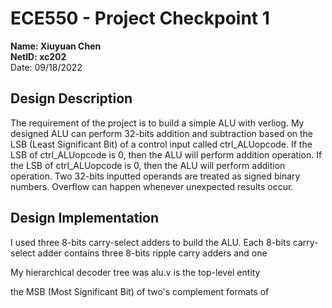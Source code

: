 # ECE550 - Project Checkpoint 1
**Name: Xiuyuan Chen**  
**NetID: xc202**   
Date: 09/18/2022    
## Design Description
The requirement of the project is to build a simple ALU with verliog. My designed ALU can perform 32-bits addition and subtraction based on the LSB (Least Significant Bit) of a control input called ctrl_ALUopcode. If the LSB of ctrl_ALUopcode is 0, then the ALU will perform addition operation. If the LSB of ctrl_ALUopcode is 0, then the ALU will perform addition operation. Two 32-bits inputted operands are treated as signed binary numbers. Overflow can happen whenever unexpected results occur. 
## Design Implementation
I used three 8-bits carry-select adders to build the ALU. Each 8-bits carry-select adder contains three 8-bits ripple carry adders and one  


My hierarchical decoder tree was
alu.v is the top-level entity

the MSB (Most Significant Bit) of  two's complement formats of
